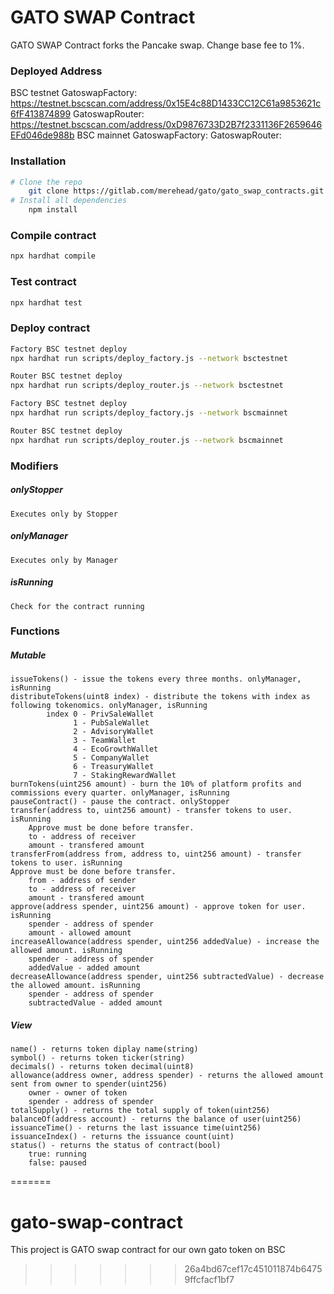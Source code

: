 # GATO SWAP Contract
GATO SWAP Contract forks the Pancake swap.
Change base fee to 1%.
### Deployed Address
BSC testnet
GatoswapFactory: https://testnet.bscscan.com/address/0x15E4c88D1433CC12C61a9853621c6fF413874899
GatoswapRouter:  https://testnet.bscscan.com/address/0xD9876733D2B7f2331136F2659646EFd046de988b
BSC mainnet
GatoswapFactory: 
GatoswapRouter:
### Installation
```sh
# Clone the repo
    git clone https://gitlab.com/merehead/gato/gato_swap_contracts.git
# Install all dependencies
    npm install
```
### Compile contract
```sh
npx hardhat compile
```
### Test contract
```sh
npx hardhat test
```
### Deploy contract
```sh
Factory BSC testnet deploy
npx hardhat run scripts/deploy_factory.js --network bsctestnet

Router BSC testnet deploy
npx hardhat run scripts/deploy_router.js --network bsctestnet
```
```sh
Factory BSC testnet deploy
npx hardhat run scripts/deploy_factory.js --network bscmainnet

Router BSC testnet deploy
npx hardhat run scripts/deploy_router.js --network bscmainnet
```
### Modifiers
##### onlyStopper
    Executes only by Stopper
##### onlyManager
    Executes only by Manager
##### isRunning
    Check for the contract running
### Functions
##### Mutable
    issueTokens() - issue the tokens every three months. onlyManager, isRunning
    distributeTokens(uint8 index) - distribute the tokens with index as following tokenomics. onlyManager, isRunning
            index 0 - PrivSaleWallet
                  1 - PubSaleWallet
                  2 - AdvisoryWallet
                  3 - TeamWallet
                  4 - EcoGrowthWallet
                  5 - CompanyWallet
                  6 - TreasuryWallet
                  7 - StakingRewardWallet
    burnTokens(uint256 amount) - burn the 10% of platform profits and commissions every quarter. onlyManager, isRunning
    pauseContract() - pause the contract. onlyStopper
    transfer(address to, uint256 amount) - transfer tokens to user. isRunning
        Approve must be done before transfer.
        to - address of receiver
        amount - transfered amount
    transferFrom(address from, address to, uint256 amount) - transfer tokens to user. isRunning
    Approve must be done before transfer.
        from - address of sender
        to - address of receiver
        amount - transfered amount
    approve(address spender, uint256 amount) - approve token for user. isRunning
        spender - address of spender
        amount - allowed amount
    increaseAllowance(address spender, uint256 addedValue) - increase the allowed amount. isRunning
        spender - address of spender
        addedValue - added amount
    decreaseAllowance(address spender, uint256 subtractedValue) - decrease the allowed amount. isRunning
        spender - address of spender
        subtractedValue - added amount
##### View
    name() - returns token diplay name(string)
    symbol() - returns token ticker(string)
    decimals() - returns token decimal(uint8) 
    allowance(address owner, address spender) - returns the allowed amount sent from owner to spender(uint256)
        owner - owner of token
        spender - address of spender
    totalSupply() - returns the total supply of token(uint256)
    balanceOf(address account) - returns the balance of user(uint256)
    issuanceTime() - returns the last issuance time(uint256)
    issuanceIndex() - returns the issuance count(uint)
    status() - returns the status of contract(bool)
        true: running
        false: paused
     
    
    
    





=======
# gato-swap-contract
This project is GATO swap contract for our own gato token on BSC
>>>>>>> 26a4bd67cef17c451011874b64759ffcfacf1bf7
